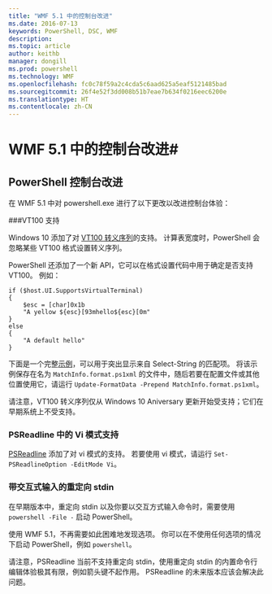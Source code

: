 ```yaml
---
title: "WMF 5.1 中的控制台改进"
ms.date: 2016-07-13
keywords: PowerShell, DSC, WMF
description: 
ms.topic: article
author: keithb
manager: dongill
ms.prod: powershell
ms.technology: WMF
ms.openlocfilehash: fc0c78f59a2c4cda5c6aad625a5eaf5121485bad
ms.sourcegitcommit: 26f4e52f3dd008b51b7eae7b634f0216eec6200e
ms.translationtype: HT
ms.contentlocale: zh-CN
---
```

# <a name="console-improvements-in-wmf-51"></a>WMF 5.1 中的控制台改进#

## <a name="powershell-console-improvements"></a>PowerShell 控制台改进

在 WMF 5.1 中对 powershell.exe 进行了以下更改以改进控制台体验：

###<a name="vt100-support"></a>VT100 支持

Windows 10 添加了对 [VT100 转义序列](https://msdn.microsoft.com/en-us/library/windows/desktop/mt638032(v=vs.85).aspx)的支持。
计算表宽度时，PowerShell 会忽略某些 VT100 格式设置转义序列。

PowerShell 还添加了一个新 API，它可以在格式设置代码中用于确定是否支持 VT100。 例如：

```
if ($host.UI.SupportsVirtualTerminal)
{
    $esc = [char]0x1b
    "A yellow ${esc}[93mhello${esc}[0m"
}
else
{
    "A default hello"
}
```
下面是一个完整[示例](https://gist.github.com/lzybkr/dcb973dccd54900b67783c48083c28f7)，可以用于突出显示来自 Select-String 的匹配项。
将该示例保存在名为 `MatchInfo.format.ps1xml` 的文件中，随后若要在配置文件或其他位置使用它，请运行 `Update-FormatData -Prepend MatchInfo.format.ps1xml`。

请注意，VT100 转义序列仅从 Windows 10 Aniversary 更新开始受支持；它们在早期系统上不受支持。   

### <a name="vi-mode-support-in-psreadline"></a>PSReadline 中的 Vi 模式支持

[PSReadline](https://github.com/lzybkr/PSReadLine) 添加了对 vi 模式的支持。 若要使用 vi 模式，请运行 `Set-PSReadlineOption -EditMode Vi`。

### <a name="redirected-stdin-with-interactive-input"></a>带交互式输入的重定向 stdin 

在早期版本中，重定向 stdin 以及你要以交互方式输入命令时，需要使用 `powershell -File -` 启动 PowerShell。

使用 WMF 5.1，不再需要如此困难地发现选项。 你可以在不使用任何选项的情况下启动 PowerShell，例如 `powershell`。

请注意，PSReadline 当前不支持重定向 stdin，使用重定向 stdin 的内置命令行编辑体验极其有限，例如箭头键不起作用。 PSReadline 的未来版本应该会解决此问题。   
